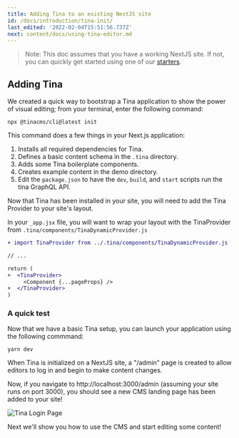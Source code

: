 ```yaml
---
title: Adding Tina to an existing NextJS site
id: /docs/introduction/tina-init/
last_edited: '2022-02-04T15:51:56.737Z'
next: content/docs/using-tina-editor.md
---
```


> Note: This doc assumes that you have a working NextJS site. If not, you can quickly get started using one of our [starters](/docs/introduction/using-starter/).

## Adding Tina

We created a quick way to bootstrap a Tina application to show the power of visual editing; from your terminal, enter the following command:

```bash,copy
npx @tinacms/cli@latest init
```

This command does a few things in your Next.js application:

1. Installs all required dependencies for Tina.
2. Defines a basic content schema in the `.tina` directory.
3. Adds some Tina boilerplate components.
4. Creates example content in the demo directory.
5. Edit the `package.json` to have the `dev`, `build`, and `start` scripts run the tina GraphQL API.

Now that Tina has been installed in your site, you will need to add the Tina Provider to your site's layout.

In your `_app.jsx` file, you will want to wrap your layout with the TinaProvider
from `.tina/components/TinaDynamicProvider.js`

```diff
+ import TinaProvider from ../.tina/components/TinaDynamicProvider.js

// ...

return (
+  <TinaProvider>
     <Component {...pageProps} />
+  </TinaProvider>
)

```

### A quick test

Now that we have a basic Tina setup, you can launch your application using the following commmand:

```bash,copy
yarn dev
```

When Tina is initialized on a NextJS site, a "/admin" page is created to allow editors to log in and begin to make content changes.

Now, if you navigate to http://localhost:3000/admin (assuming your site runs on port 3000), you should see a new CMS landing page has been added to your site!

![Tina Login Page](/img/tina-login.png)

Next we'll show you how to use the CMS and start editing some content!
